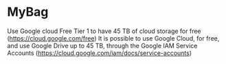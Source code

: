 # MyBag
Use Google cloud Free Tier 1 to have 45 TB of cloud storage for free (https://cloud.google.com/free)
It is possible to use Google Cloud, for free, and use Google Drive up to 45 TB, through the Google IAM Service Accounts (https://cloud.google.com/iam/docs/service-accounts)
